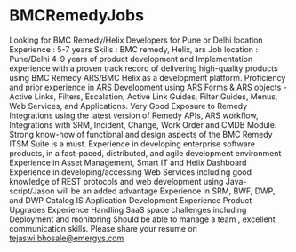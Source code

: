 # BMCRemedyJobs
Looking for BMC Remedy/Helix Developers for Pune or Delhi location
Experience : 5-7 years 
Skills : BMC remedy, Helix, ars 
Job location : Pune/Delhi
4-9 years of product development and Implementation experience with a proven track record of delivering high-quality products using BMC Remedy ARS/BMC Helix as a development platform.
Proficiency and prior experience in ARS Development using ARS Forms & ARS objects - Active Links, Filters, Escalation, Active Link Guides, Filter Guides, Menus, Web Services, and Applications.
Very Good Exposure to Remedy Integrations using the latest version of Remedy APIs, ARS workflow, Integrations with SRM, Incident, Change, Work Order and CMDB Module.
Strong know-how of functional and design aspects of the BMC Remedy ITSM Suite is a must.
Experience in developing enterprise software products, in a fast-paced, distributed, and agile development environment
Experience in Asset Management, Smart IT and Helix Dashboard
Experience in developing/accessing Web Services including good knowledge of REST protocols and web development using Java-script/Jason will be an added advantage
Experience in SRM, BWF, DWP, and DWP Catalog
IS Application Development Experience
Product Upgrades Experience
Handling SaaS space challenges including Deployment and monitoring
Should be able to manage a team , excellent communication skills.
Please share your resume on tejaswi.bhosale@emergys.com
